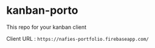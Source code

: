 # kanban-porto
This repo for your kanban client

Client URL : `https://nafies-portfolio.firebaseapp.com/`